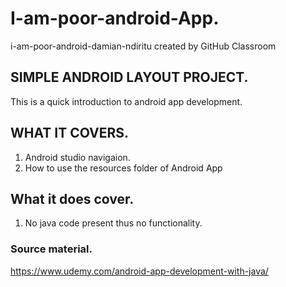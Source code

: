 # I-am-poor-android-App.
i-am-poor-android-damian-ndiritu created by GitHub Classroom

## SIMPLE ANDROID LAYOUT PROJECT.
This is a quick introduction to android app development.
## WHAT IT COVERS.
1. Android studio navigaion.
2. How to use the resources folder of Android App

## What it does cover.
1. No java code present thus no functionality.

### Source material.
https://www.udemy.com/android-app-development-with-java/
